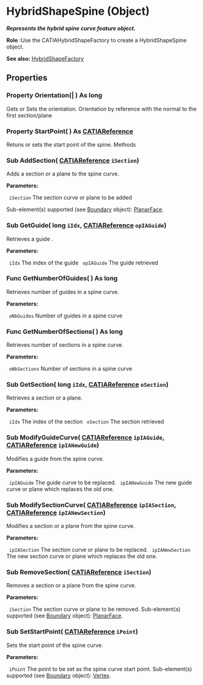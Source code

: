 # HybridShapeSpine (Object)

**_Represents the hybrid spine curve feature object._**

**Role** :Use the CATIAHybridShapeFactory to create a HybridShapeSpine object.

**See also:**      [HybridShapeFactory](../GSMInterfaces/interface_HybridShapeFactory_68680.md)

## Properties

### Property **Orientation**(| ) As long

   Gets or Sets the orientation. Orientation by reference with the normal to the first section/plane  
### Property **StartPoint**( ) As [CATIAReference](../InfInterfaces/interface_Reference_17481.md)

   Retuns or sets the start point of the spine.  Methods

### Sub **AddSection**( [CATIAReference](../InfInterfaces/interface_Reference_17481.md)  `iSection`)

   Adds a section or a plane to the spine curve.

**Parameters:**

` iSection`      The section curve or plane to be added

Sub-element(s) supported (see
[Boundary](../MecModInterfaces/interface_Boundary_14542.md) object): [PlanarFace](../MecModInterfaces/interface_PlanarFace_20456.md).  
### Sub **GetGuide**( long  `iIdx`,  [CATIAReference](../InfInterfaces/interface_Reference_17481.md)  `opIAGuide`)

   Retrieves a guide .

**Parameters:**

` iIdx`      The index of the guide
` opIAGuide`      The guide retrieved

### Func **GetNumberOfGuides**( ) As long

   Retrieves number of guides in a spine curve.

**Parameters:**

` oNbGuides`      Number of guides in a spine curve

### Func **GetNumberOfSections**( ) As long

   Retrieves number of sections in a spine curve.

**Parameters:**

` oNbSections`      Number of sections in a spine curve

### Sub **GetSection**( long  `iIdx`,  [CATIAReference](../InfInterfaces/interface_Reference_17481.md)  `oSection`)

   Retrieves a section or a plane.

**Parameters:**

` iIdx`      The index of the section
` oSection`      The section retrieved

### Sub **ModifyGuideCurve**( [CATIAReference](../InfInterfaces/interface_Reference_17481.md)  `ipIAGuide`,  [CATIAReference](../InfInterfaces/interface_Reference_17481.md)  `ipIANewGuide`)

   Modifies a guide from the spine curve.

**Parameters:**

` ipIAGuide`      The guide curve to be replaced.
` ipIANewGuide`      The new guide curve or plane which replaces the old one.

### Sub **ModifySectionCurve**( [CATIAReference](../InfInterfaces/interface_Reference_17481.md)  `ipIASection`,  [CATIAReference](../InfInterfaces/interface_Reference_17481.md)  `ipIANewSection`)

   Modifies a section or a plane from the spine curve.

**Parameters:**

` ipIASection`      The section curve or plane to be replaced.
` ipIANewSection`      The new section curve or plane which replaces the old one.

### Sub **RemoveSection**( [CATIAReference](../InfInterfaces/interface_Reference_17481.md)  `iSection`)

   Removes a section or a plane from the spine curve.

**Parameters:**

` iSection`      The section curve or plane to be removed.
Sub-element(s) supported (see
[Boundary](../MecModInterfaces/interface_Boundary_14542.md) object): [PlanarFace](../MecModInterfaces/interface_PlanarFace_20456.md).  
### Sub **SetStartPoint**( [CATIAReference](../InfInterfaces/interface_Reference_17481.md)  `iPoint`)

   Sets the start point of the spine curve.

**Parameters:**

` iPoint`      The point to be set as the spine curve start point.
Sub-element(s) supported (see
[Boundary](../MecModInterfaces/interface_Boundary_14542.md) object): [Vertex](../MecModInterfaces/interface_Vertex_8466.md).